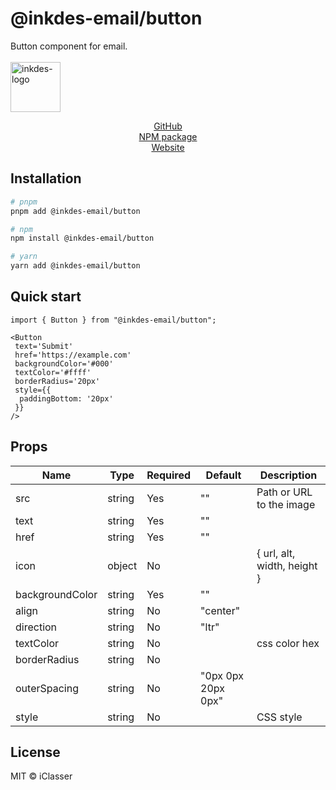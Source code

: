 # @inkdes-email/button
Button component for email.
<br />
<br />
<img width="80" height="80" alt="inkdes-logo" src="https://github.com/user-attachments/assets/8e885609-d2bb-46ab-a760-ae896757ff60" />
<br />

<div style='text-align:center'>
  <a href='https://github.com/iClasser/inkdes-email-comps'>GitHub<a>
  </hr>
</div>


<div style='text-align:center'>
  <a href='https://www.npmjs.com/package/@inkdes-email/components'>NPM package<a>
  </hr>
</div>


<div style='text-align:center'>
  <a href='https://inkdes.com'>Website<a>
  </hr>
</div>


## Installation

```bash
# pnpm
pnpm add @inkdes-email/button

# npm
npm install @inkdes-email/button

# yarn
yarn add @inkdes-email/button
```

## Quick start

```tsx
import { Button } from "@inkdes-email/button";

<Button
 text='Submit'
 href='https://example.com'
 backgroundColor='#000'
 textColor='#ffff'
 borderRadius='20px'
 style={{
  paddingBottom: '20px'
 }}
/>
```

## Props

| Name         | Type                 | Required | Default | Description                                        |
| ------------ | -------------------- | -------- | ------- | -------------------------------------------------- |
| src          | string               | Yes      | ""      | Path or URL to the image                           |
| text          | string               | Yes       | ""      |                |
| href          | string               | Yes       | ""      |                |
| icon          | object               | No       |       |   { url, alt, width, height }             |
| backgroundColor          | string               | Yes       | ""      |                |
| align          | string               | No       | "center"      |                |
| direction          | string               | No       | "ltr"      |                |
| textColor          | string               | No       |       |   css color hex             |
| borderRadius          | string               | No       |       |              |
| outerSpacing          | string               | No       |   "0px 0px 20px 0px"    |              |
| style          | string               | No       |       |  CSS style            |


## License

MIT © iClasser


